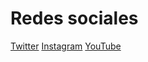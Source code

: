 # Redes sociales

[Twitter](http://twitter.com/buddyfightmlg)
[Instagram](http://instagram.com/buddyfightmlg/http://instagram.com/buddyfightmlg)
[YouTube](https://www.youtube.com/channel/UCKVOipnTYgKv4wC401bxJfg)
